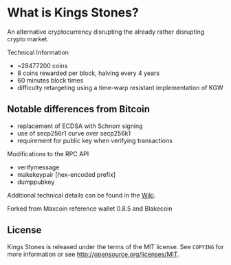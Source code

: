 What is Kings Stones?
==============

An alternative cryptocurrency disrupting the already rather disrupting crypto market.

Technical Information

+ ~28477200 coins
+ 8 coins rewarded per block, halving every 4 years
+ 60 minutes block times
+ difficulty retargeting using a time-warp resistant implementation of KGW

Notable differences from Bitcoin
-----------------------------

+ replacement of ECDSA with Schnorr signing
+ use of secp256r1 curve over secp256k1
+ requirement for public key when verifying transactions

Modifications to the RPC API
+ verifymessage <publickey> <signature> <message>
+ makekeypair [hex-encoded prefix]
+ dumppubkey <maxcoinaddress>

Additional technical details can be found in the [Wiki](https://github.com/LinuxPhreak/kings-stones/wiki/_pages).

Forked from Maxcoin reference wallet 0.8.5 and Blakecoin

License
------

Kings Stones is released under the terms of the MIT license. See `COPYING` for more
information or see http://opensource.org/licenses/MIT.
